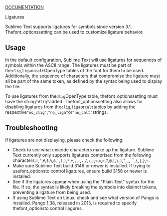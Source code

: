 [DOCUMENTATION](index.html)

Ligatures

Sublime Text supports ligatures for symbols since version 3.1. Thefont\_optionssetting can be used to customize ligature behavior.

## Usage

In the default configuration, Sublime Text will use ligatures for sequences of symbols within the ASCII range. The ligatures must be part of the`clig`,`liga`or`calt`OpenType tables of the font for them to be used. Additionally, the sequence of characters that compromise the ligature must all be part of the same token, as defined by the syntax being used to display the file.

To use ligatures from the`dlig`OpenType table, thefont\_optionssetting must have the string`"dlig"`added. Thefont\_optionssetting also allows for disabling ligatures from the`clig`,`liga`or`calt`tables by adding the respective`"no_clig"`,`"no_liga"`or`"no_calt"`strings.

## Troubleshooting

If ligatures are not displaying, please check the following:

*   Check to see what unicode characters make up the ligature. Sublime Text currently only supports ligatures comprised from the following characters:`!`,`"`,`#`,`$`,`%`,`&`,`'`,`(`,`)`,`*`,`+`,`,`,`-`,`.`,`/`,`:`,`;`,`<`,`=`,`>`,`?`,`@`,`[`,`\`,`]`,`^`,`_`,```,`{`,`|`,`}`,`~`.
*   Make sure Sublime Text build 3146 or newer is installed. If trying to usefont\_optionsto control ligatures, ensure build 3158 or newer is installed.
*   See if the ligatures appear when using the "Plain Text" syntax for the file. If so, the syntax is likely breaking the symbols into distinct tokens, preventing a ligature from being used.
*   If using Sublime Text on Linux, check and see what version of Pango is installed. Pango 1.38, released in 2015, is required to specify thefont\_optionsto control liagures.